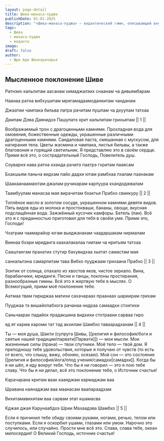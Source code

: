 ```yaml
---
layout: page-detail
title: Шива-манаса-пуджа
publishDate: 01-01-2025
description: "«Шива-манаса-пуджа» — ведантический гимн, описывающий внутреннее, мысленное поклонение Господу Шиве. Автор воображает в уме все атрибуты ритуала: трон из драгоценных камней, омовение, божественные одежды, цветы, благовония, пищу, музыку и танцы, поднося их Шиве с преданностью. В кульминации гимна подчеркивается, что всё, что делает человек — дыхание, речь, чувства, даже сон и движение, — посвящается Божеству. Завершается молитва просьбой о прощении за все ошибки, совершённые мыслями, словами и делами, и прославлением Шивы как океана милосердия и источника счастья"
tags:
  - Шива
  - манаса-пуджа
  - веданта
image: 
draft: false
author:
  - Шри Ади Шанкарачарья
---
```


## Мысленное поклонение Шиве

  
 Ратнэих кальпитам аасанам химаджалэих снаанам ча дивьямбарам

 Наанаа ратна вибхушитам мригамадаамоданкитам чанданам

 Джаатии чампака бильва патра рачитам пушпам ча дхуупам татхаа

 Диипам Дэва Даянидхэ Пашупатэ хрит кальпитам грихьятам || 1 ||

 Воображаемый трон с драгоценными камнями. Прохладная вода для омовения, божественные одежды, украшенные различными драгоценными камнями. Сандаловая паста, смешанная с мускусом, для натирания тела. Цветы жасмина и чампака, листья бильвы, а также благовония и горящий светильник. Я представляю это в своём сердце. Прими всё это, о сострадательный Господь, Повелитель душ.

 Соуварнэ нава ратна кханда рачитэ паатрэ гхритам пааясам

 Бхакшьям паньча видхам пайо дадхи ютам рамбхаа пхалам паанакам

 Шаакаанаамаютам джалам ручикарам карпуура кхандоджвалам

 Таамбуулам манасаа мая вирачитам бхактья Прабхо свиикуру || 2 ||

 Топлёное масло в золотом сосуде, украшенном камнями девяти видов. Пять видов еды из молока и простокваши, бананы, овощи, вкусная подслащённая вода. Зажжённый кусочек камфоры. Бетель (пан). Всё это я с преданностью приготовил для тебя в своём уме. Прими это, Господи!

 Чхатрам чаамарайор югам вьяджанакам чаадаршакам нирмалам

 Виинаа бхэри мриданга каахалакалаа гиитам ча нритьям татхаа

 Сааштангам пранатих стутир бахувидхаа хьетат самастам мая

 санкальпэна самарпитам тава Вибхо пууджаам грихаана Прабхо || 3 ||

 Зонтик от солнца, опахало из хвостов яков, чистое зеркало. Вина, барабанчики, мриданги. Песни и танцы, поклоны простирания, разнообразные гимны. Всё это я жертвую тебе в мыслях. О Всемогущий, прими моё поклонение тебе.

 Аатмаа твам гириджаа матихи сахачараах праанаах шариирам грихам

 Пууджаа тэ вишайопабхога рачанаа нидраа самаадхи стхитихи

 Саньчаарах падайох прадакшина видхихи стотраани сарваа гиро

 яд ят карма кароми тат тад акхилам Шамбхо таваарадханам || 4 ||

 Ты — моя душа, Шакти (супруга Шивы, [[религия и философия/боги и святые нашей традиции/парвати|Парвати]]) — мои мысли. Мои жизненные силы (прана) — твои спутники. Моё тело — твой дом. Я преподношу тебе удовольствия, которые я получаю от чувств (то есть от всего, что слышу, вижу, обоняю, осязаю). Мой сон — это состояние [[религия и философия/йога/плод учения/самадхи|самадхи]]. Когда бы я ни шёл, я иду вокруг тебя. Что бы я ни говорил — это я пою тебе славу. Что бы я ни делал, всё это поклонение тебе, о Источник счастья!

 Карачарана критам ваак кааяджам кармаджам ваа

 Шравана наянаджам ваа маанасам ваапараадхам

 Вихитамавихитам ваа сарвам этат кшамасва

 Kджая джая Карунаабдхэ Шрии Махаадэва Шамбхо || 5 ||

 Если я причинил тебе обиду своими руками, ногами, речью, телом или поступками. Если я оскорбил ушами, глазами или умом. Нарочно это случилось, или случайно. Прости мне всё это. Слава, слава тебе, океан милосердия! О Великий Господь, источник счастья!
